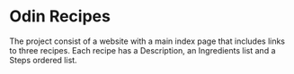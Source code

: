 # Odin Recipes
The project consist of a website with a main index page that includes links to three recipes. Each recipe has a Description, an Ingredients list and a Steps ordered list.
